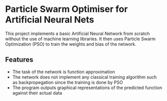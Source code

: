 # Particle Swarm Optimiser for Artificial Neural Nets

This project implements a basic Artificial Neural Network from scratch without the use of machine learning libraries. It then uses Particle Swarm Optimization (PSO) to train the weights and bias of the network.

## Features

* The task of the network is function approximation
* The network does not implement any classical training algorithm such as backpropegation since the training is done by PSO
* The program outputs graphical representations of the predicted function against their actual data
